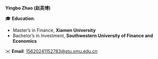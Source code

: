 **Yingbo Zhao (赵英博)**  

🎓 **Education**:  
- Master’s in Finance, **Xiamen University**  
- Bachelor’s in Investment, **Southwestern University of Finance and Economics**  

✉️ **Email**: 15620241152783@stu.xmu.edu.cn